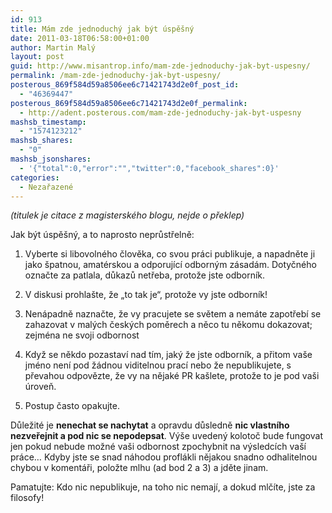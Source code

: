 ```yaml
---
id: 913
title: Mám zde jednoduchý jak být úspěšný
date: 2011-03-18T06:58:00+01:00
author: Martin Malý
layout: post
guid: http://www.misantrop.info/mam-zde-jednoduchy-jak-byt-uspesny/
permalink: /mam-zde-jednoduchy-jak-byt-uspesny/
posterous_869f584d59a8506ee6c71421743d2e0f_post_id:
  - "46369447"
posterous_869f584d59a8506ee6c71421743d2e0f_permalink:
  - http://adent.posterous.com/mam-zde-jednoduchy-jak-byt-uspesny
mashsb_timestamp:
  - "1574123212"
mashsb_shares:
  - "0"
mashsb_jsonshares:
  - '{"total":0,"error":"","twitter":0,"facebook_shares":0}'
categories:
  - Nezařazené
---
```

_(titulek je citace z magistersk&eacute;ho blogu, nejde o překlep)_

Jak b&yacute;t &uacute;spě&scaron;n&yacute;, a to naprosto neprůstřelně:

1. Vyberte si libovoln&eacute;ho člověka, co svou pr&aacute;ci publikuje, a napadněte ji jako &scaron;patnou, amat&eacute;rskou a odporuj&iacute;c&iacute; odborn&yacute;m z&aacute;sad&aacute;m. Dotyčn&eacute;ho označte za patlala, důkazů netřeba, protože jste odborn&iacute;k.

2. V diskusi prohla&scaron;te, že &#8222;to tak je&#8220;, protože vy jste odborn&iacute;k!

3. Nen&aacute;padně naznačte, že vy pracujete se světem a nem&aacute;te zapotřeb&iacute; se zahazovat v mal&yacute;ch česk&yacute;ch poměrech a něco tu někomu dokazovat; zejm&eacute;na ne svoji odbornost

4. Když se někdo pozastav&iacute; nad t&iacute;m, jak&yacute; že jste odborn&iacute;k, a přitom va&scaron;e jm&eacute;no nen&iacute; pod ž&aacute;dnou viditelnou prac&iacute; nebo že nepublikujete, s převahou odpovězte, že vy na nějak&eacute; PR ka&scaron;lete, protože to je pod va&scaron;i &uacute;roveň.

5. Postup často opakujte.

Důležit&eacute; je **nenechat se nachytat** a opravdu důsledně **nic vlastn&iacute;ho nezveřejnit a pod nic se nepodepsat**. V&yacute;&scaron;e uveden&yacute; kolotoč bude fungovat jen pokud nebude možn&eacute; va&scaron;i odbornost zpochybnit na v&yacute;sledc&iacute;ch va&scaron;&iacute; pr&aacute;ce&#8230; Kdyby jste se snad n&aacute;hodou profl&aacute;kli nějakou snadno odhalitelnou chybou v koment&aacute;ři, položte mlhu (ad bod 2 a 3) a jděte jinam.

Pamatujte: Kdo nic nepublikuje, na toho nic nemaj&iacute;, a dokud mlč&iacute;te, jste za filosofy!

&nbsp;